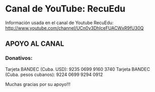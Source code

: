 # Canal de YouTube: RecuEdu

Información usada en el canal de Youtube RecuEdu: http://www.youtube.com/channel/UCn0v3DhIceFUACWxR9fU30Q

## APOYO AL CANAL
### Donativos: 
Tarjeta BANDEC (Cuba. USD): 9235 0699 9160 3740 
Tarjeta BANDEC (Cuba. pesos cubanos): 9224 0699 9294 0912


Muchas gracias por su apoyo!!!

